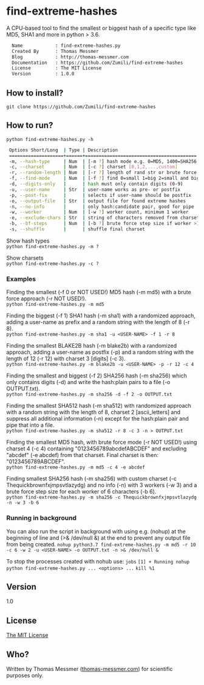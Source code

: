 # find-extreme-hashes
A CPU-based tool to find the smallest or biggest hash of a specific type like MD5, SHA1 and more in python > 3.6.
```bash
  Name            : find-extreme-hashes.py
  Created By      : Thomas Messmer
  Blog            : http://thomas-messmer.com
  Documentation   : https://github.com/Zumili/find-extreme-hashes
  License         : The MIT License
  Version         : 1.0.0
```

## How to install?

`git clone https://github.com/Zumili/find-extreme-hashes`

## How to run?

`python find-extreme-hashes.py -h`

```bash
 Options Short/Long  | Type | Description
 ====================+======+=========================================  
 -m, --hash-type     | Num  | [-m ?] hash mode e.g. 0=MD5, 1400=SHA256  
 -c, --charset       | Num  | [-c ?] charset [0,1,2,...,custom]  
 -r, --random-length | Num  | [-r ?] length of rand str or brute force  
 -f, --find-mode     | Num  | [-f ?] find 0=small 1=big 2=small and big  
 -d, --digits-only   |      | hash must only contain digits (0-9)  
 -u, --user-name     | Str  | user-name works as pre- or postfix  
 -p, --post-fix      |      | selects if user-name should be postfix  
 -o, --output-file   | Str  | output file for found extreme hashes  
 -n, --no-info       |      | only hash:candidate pair, good for pipe  
 -w, --worker        | Num  | [-w ?] worker count, minimum 1 worker  
 -e, --exclude-chars | Str  | string of characters removed from charset  
 -b, --bf-steps      | Num  | [-b ?] brute force step size if worker >1  
 -s, --shuffle       |      | shuffle final charset  
```


Show hash types  
`python find-extreme-hashes.py -m ?`

Show charsets  
`python find-extreme-hashes.py -c ?`

### Examples

Finding the smallest (-f 0 or NOT USED!) MD5 hash (-m md5) with a brute force approach (-r NOT USED!).  
`python find-extreme-hashes.py -m md5`

Finding the biggest (-f 1) SHA1 hash (-m sha1) with a randomized approach, adding a user-name as prefix and a random string with the length of 8 (-r 8).  
`python find-extreme-hashes.py -m sha1 -u <USER-NAME> -f 1 -r 8`

Finding the smallest BLAKE2B hash (-m blake2b) with a randomized approach, adding a user-name as postfix (-p) and a random string with the length of 12 (-r 12) with charset 3 [digits] (-c 3).  
`python find-extreme-hashes.py -m blake2b -u <USER-NAME> -p -r 12 -c 4`

Finding the smallest and biggest (-f 2) SHA256 hash (-m sha256) which only contains digits (-d) and write the hash:plain pairs to a file (-o OUTPUT.txt).  
`python find-extreme-hashes.py -m sha256 -d -f 2 -o OUTPUT.txt`

Finding the smallest SHA512 hash (-m sha512) with randomized approach with a random string with the length of 8, charset 2 [ascii_letters] and suppress all additional information (-n) except for the hash:plain pair and pipe that into a file.  
`python find-extreme-hashes.py -m sha512 -r 8 -c 3 -n > OUTPUT.txt`

Finding the smallest MD5 hash, with brute force mode (-r NOT USED!) using charset 4 (-c 4) containing "0123456789abcdefABCDEF" and excluding "abcdef" (-e abcdef) from that charset. Final charset is then: "0123456789ABCDEF".  
`python find-extreme-hashes.py -m md5 -c 4 -e abcdef`

Finding smallest SHA256 hash (-m sha256) with custom charset (-c Thequickbrownfxjmpsvtlazydg) and no info (-n) with 3 workers (-w 3) and a brute force step size for each worker of 6 characters (-b 6).  
`python find-extreme-hashes.py -m sha256 -c Thequickbrownfxjmpsvtlazydg -n -w 3 -b 6` 

### Running in background

You can also run the script in background with using e.g. (nohup) at the beginning of line and (>& /dev/null &) at the end to prevent any output file from being created.
`nohup python3.7 find-extreme-hashes.py -m md5 -r 10 -c 6 -w 2 -u <USER-NAME> -o OUTPUT.txt -n >& /dev/null &`

To stop the processes created with nohub use:
`jobs`
`[1] + Running nohup python find-extreme-hashes.py ... <options> ...`
`kill %1`

## Version
1.0

## License
[The MIT License](https://opensource.org/licenses/MIT)

## Who?
Written by Thomas Messmer ([thomas-messmer.com](http://thomas-messmer.com)) for scientific purposes only.
